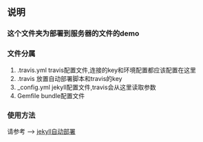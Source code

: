 ## 说明

### 这个文件夹为部署到服务器的文件的demo

### 文件分属

1. .travis.yml     travis配置文件,连接的key和环境配置都应该配置在这里
2. .travis         放置自动部署脚本和travis的key
3. _config.yml     jekyll配置文件,travis会从这里读取参数
4. Gemfile         bundle配置文件

### 使用方法

请参考 --> [jekyll自动部署](yan-wyb.com/2020/06/08/jekyll-travis.html)
